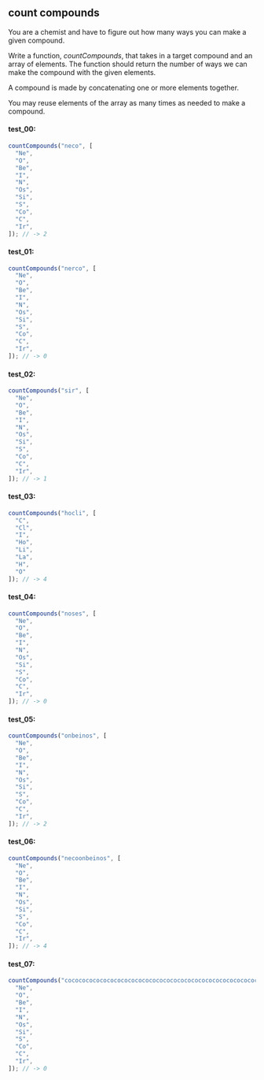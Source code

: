 ## count compounds

You are a chemist and have to figure out how many ways you can make a given compound.

Write a function, _countCompounds_, that takes in a target compound and an array of elements. The function should return the number
of ways we can make the compound with the given elements.

A compound is made by concatenating one or more elements together.

You may reuse elements of the array as many times as needed to make a compound.

#### test_00:

```js
countCompounds("neco", [
  "Ne",
  "O",
  "Be",
  "I",
  "N",
  "Os",
  "Si",
  "S",
  "Co",
  "C",
  "Ir",
]); // -> 2
```

#### test_01:

```js
countCompounds("nerco", [
  "Ne",
  "O",
  "Be",
  "I",
  "N",
  "Os",
  "Si",
  "S",
  "Co",
  "C",
  "Ir",
]); // -> 0
```

#### test_02:

```js
countCompounds("sir", [
  "Ne",
  "O",
  "Be",
  "I",
  "N",
  "Os",
  "Si",
  "S",
  "Co",
  "C",
  "Ir",
]); // -> 1
```

#### test_03:

```js
countCompounds("hocli", [
  "C",
  "Cl",
  "I",
  "Ho",
  "Li",
  "La",
  "H",
  "O"
]); // -> 4
```

#### test_04:

```js
countCompounds("noses", [
  "Ne",
  "O",
  "Be",
  "I",
  "N",
  "Os",
  "Si",
  "S",
  "Co",
  "C",
  "Ir",
]); // -> 0
```

#### test_05:

```js
countCompounds("onbeinos", [
  "Ne",
  "O",
  "Be",
  "I",
  "N",
  "Os",
  "Si",
  "S",
  "Co",
  "C",
  "Ir",
]); // -> 2
```

#### test_06:

```js
countCompounds("necoonbeinos", [
  "Ne",
  "O",
  "Be",
  "I",
  "N",
  "Os",
  "Si",
  "S",
  "Co",
  "C",
  "Ir",
]); // -> 4
```

#### test_07:

```js
countCompounds("cocococococococococococococococococococococococococococococox", [
  "Ne",
  "O",
  "Be",
  "I",
  "N",
  "Os",
  "Si",
  "S",
  "Co",
  "C",
  "Ir",
]); // -> 0
```
